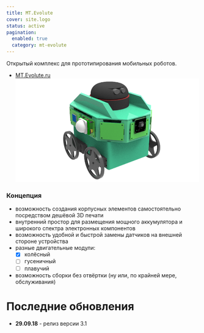 ```yaml
---
title: MT.Evolute
cover: site.logo
status: active
pagination:
  enabled: true
  category: mt-evolute
---
```

Открытый комплекс для прототипирования мобильных роботов.
- [MT.Evolute.ru](https://mtevolute.ru)
![MT.Evolute v 3.1](evolute31.png)

### Концепция
- возможность создания корпусных элементов самостоятельно посредством дешёвой 3D печати
- внутренний простор для размещения мощного аккумулятора и широкого спектра электронных компонентов
- возможность удобной и быстрой замены датчиков на внешней стороне устройства
- разные двигательные модули:
    - [x] колёсный
    - [ ] гусеничный
    - [ ] плавучий
- возможность сборки без отвёртки (ну или, по крайней мере, обслуживания)


# Последние обновления
- **29.09.18** - релиз версии 3.1
